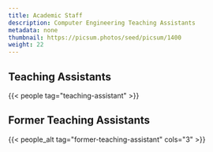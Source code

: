 ```yaml
---
title: Academic Staff
description: Computer Engineering Teaching Assistants
metadata: none
thumbnail: https://picsum.photos/seed/picsum/1400
weight: 22
---
```


## Teaching Assistants

{{< people tag="teaching-assistant" >}}

## Former Teaching Assistants

{{< people_alt tag="former-teaching-assistant" cols="3" >}}
